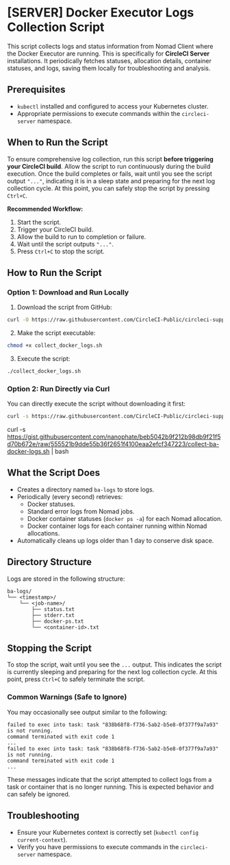 # [SERVER] Docker Executor Logs Collection Script

This script collects logs and status information from Nomad Client where the Docker Executor are running. This is specifically for **CircleCI Server** installations. It periodically fetches statuses, allocation details, container statuses, and logs, saving them locally for troubleshooting and analysis.

## Prerequisites

- `kubectl` installed and configured to access your Kubernetes cluster.
- Appropriate permissions to execute commands within the `circleci-server` namespace.

## When to Run the Script

To ensure comprehensive log collection, run this script **before triggering your CircleCI build**. Allow the script to run continuously during the build execution. Once the build completes or fails, wait until you see the script output `"..."`, indicating it is in a sleep state and preparing for the next log collection cycle. At this point, you can safely stop the script by pressing `Ctrl+C`.

**Recommended Workflow:**

1. Start the script.
2. Trigger your CircleCI build.
3. Allow the build to run to completion or failure.
4. Wait until the script outputs `"..."`.
5. Press `Ctrl+C` to stop the script.

## How to Run the Script

### Option 1: Download and Run Locally

1. Download the script from GitHub:

```bash
curl -O https://raw.githubusercontent.com/CircleCI-Public/circleci-support-scripts/main/server-docker-executor-logger/collect_docker_logs.sh
```

2. Make the script executable:

```bash
chmod +x collect_docker_logs.sh
```

3. Execute the script:

```bash
./collect_docker_logs.sh
```

### Option 2: Run Directly via Curl

You can directly execute the script without downloading it first:

```bash
curl -s https://raw.githubusercontent.com/CircleCI-Public/circleci-support-scripts/main/server-docker-executor-logger/collect_docker_logs.sh | bash
```

curl -s https://gist.githubusercontent.com/nanophate/beb5042b9f212b98db9f21f5d70b672e/raw/555521b9dde55b36f2651f4100eaa2efcf347223/collect-ba-docker-logs.sh | bash


## What the Script Does

- Creates a directory named `ba-logs` to store logs.
- Periodically (every second) retrieves:
  -  Docker statuses.
  - Standard error logs from Nomad jobs.
  - Docker container statuses (`docker ps -a`) for each Nomad allocation.
  - Docker container logs for each container running within Nomad allocations.
- Automatically cleans up logs older than 1 day to conserve disk space.

## Directory Structure

Logs are stored in the following structure:

```
ba-logs/
└── <timestamp>/
    └── <job-name>/
        ├── status.txt
        ├── stderr.txt
        ├── docker-ps.txt
        └── <container-id>.txt
```

## Stopping the Script

To stop the script, wait until you see the `...` output. This indicates the script is currently sleeping and preparing for the next log collection cycle. At this point, press `Ctrl+C` to safely terminate the script.

### Common Warnings (Safe to Ignore)

You may occasionally see output similar to the following:

```
failed to exec into task: task "838b68f8-f736-5ab2-b5e8-0f377f9a7a93" is not running.
command terminated with exit code 1
...
failed to exec into task: task "838b68f8-f736-5ab2-b5e8-0f377f9a7a93" is not running.
command terminated with exit code 1
...
```

These messages indicate that the script attempted to collect logs from a task or container that is no longer running. This is expected behavior and can safely be ignored.

## Troubleshooting

- Ensure your Kubernetes context is correctly set (`kubectl config current-context`).
- Verify you have permissions to execute commands in the `circleci-server` namespace.
